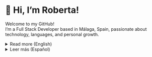 # 👋 Hi, I’m Roberta!

Welcome to my GitHub!  
I’m a Full Stack Developer based in Málaga, Spain, passionate about technology, languages, and personal growth.

<details>
  <summary>Read more (English)</summary>

  I'm a motivated Full Stack Developer, recently certified by 4Geeks Academy in Madrid. With a background in project management, content writing, and SEO, I bring strong communication and organizational skills to every project. I enjoy building modern web applications using JavaScript, React, Node.js, and SQL, and I am passionate about learning new technologies and best practices in software development.

  **What I’m working on:**
  - Expanding my portfolio with full stack projects using React and Node.js
  - Deepening my knowledge of cloud services and DevOps tools
  - Continuously learning through online courses and coding challenges

  **Skills:**  
  _Front-End:_ HTML5, CSS3, JavaScript, React, Bootstrap, Tailwind CSS, Angular, Vue.js  
  _Back-End:_ Node.js, Python, Flask, RESTful APIs  
  _Databases:_ MySQL, PostgreSQL  
  _Tools:_ Git, GitHub, GitLab, JIRA  
  _Other:_ Project management, SEO, CRM tools

  **Languages:**  
  English (Fluent), Spanish (Proficient), Lithuanian (Native), Russian (Native)

  **How to reach me:**  
  - Email: roberta_valyte@hotmail.com  
  - [LinkedIn](https://www.linkedin.com/in/roberta-valyte)  
  - [Portfolio](https://github.com/roberta-val)

  **Interests:**  
  Personal development, language learning, Latin dance, martial arts.
</details>

<details>
  <summary>Leer más (Español)</summary>

  Soy desarrolladora Full Stack, ubicada en Málaga y titulada recientemente en 4Geeks Academy (Madrid). Además de mi formación tecnológica, cuento con experiencia en gestión de proyectos, redacción de contenidos y SEO, lo que me aporta habilidades de comunicación y organización en el entorno profesional. Disfruto creando aplicaciones web modernas con JavaScript, React, Node.js y SQL, y siempre busco aprender nuevas tecnologías y buenas prácticas en desarrollo.

  **En qué estoy trabajando:**
  - Ampliando mi portfolio con proyectos full stack en React y Node.js
  - Profundizando en servicios cloud y herramientas DevOps
  - Formándome continuamente a través de cursos online y retos de programación

  **Habilidades:**  
  _Front-End:_ HTML5, CSS3, JavaScript, React, Bootstrap, Tailwind CSS, Angular, Vue.js  
  _Back-End:_ Node.js, Python, Flask, APIs RESTful  
  _Bases de Datos:_ MySQL, PostgreSQL  
  _Herramientas:_ Git, GitHub, GitLab, JIRA  
  _Otras:_ Gestión de proyectos, SEO, herramientas CRM

  **Idiomas:**  
  Inglés (Nativo), Español (Avanzado), Lituano (Nativo), Ruso (Nativo)

  **Contacto:**  
  - Email: roberta_valyte@hotmail.com  
  - [LinkedIn](https://www.linkedin.com/in/roberta-valyte)  
  - [Portafolio](https://github.com/roberta-val)

  **Intereses:**  
  Desarrollo personal, aprendizaje de idiomas, baile latino y artes marciales.
</details>


